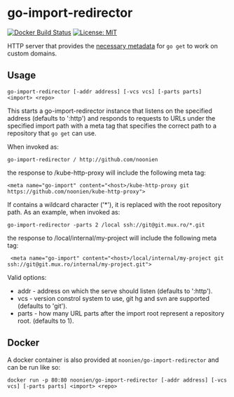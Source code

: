 go-import-redirector
====================
[![Docker Build Status](http://hubstatus.container42.com/noonien/go-import-redirector)](https://registry.hub.docker.com/u/noonien/go-import-redirector)
[![License: MIT](http://img.shields.io/badge/license-MIT-blue.svg?style=flat-square)](https://github.com/noonien/go-import-redirector/blob/master/LICENSE)

HTTP server that provides the [necessary metadata](https://golang.org/cmd/go/#hdr-Remote_import_paths)
for `go get` to work on custom domains.

Usage
-----

    go-import-redirector [-addr address] [-vcs vcs] [-parts parts] <import> <repo>

This starts a go-import-redirector instance that listens on the specified
address (defaults to ':http') and responds to requests to URLs under the
specified import path with a meta tag that specifies the correct path to a
repository that `go get` can use.

When invoked as:

    go-import-redirector / http://github.com/noonien

the response to <host>/kube-http-proxy will include the following meta tag:

    <meta name="go-import" content="<host>/kube-http-proxy git https://github.com/noonien/kube-http-proxy">

If <repo> contains a wildcard character ('*'), it is replaced with the root repository path.
As an example, when invoked as:

    go-import-redirector -parts 2 /local ssh://git@git.mux.ro/*.git

the response to <host>/local/internal/my-project will include the following
meta tag:

     <meta name="go-import" content="<host>/local/internal/my-project git ssh://git@git.mux.ro/internal/my-project.git">


Valid options:
  - addr - address on which the serve should listen (defaults to ':http').
  - vcs - version constrol system to use, git hg and svn are supported (defaults to 'git').
  - parts - how many URL parts after the import root represent a repository root. (defaults to 1).


Docker
------

A docker container is also provided at `noonien/go-import-redirector` and can
be run like so:

    docker run -p 80:80 noonien/go-import-redirector [-addr address] [-vcs vcs] [-parts parts] <import> <repo>
